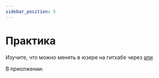 ```yaml
---
sidebar_position: 5
---
```


# Практика

Изучите, что можно менять в юзере на гитхабе через [апи](https://docs.github.com/en/rest/users/users#update-the-authenticated-user)

 В приолжении: 
 

